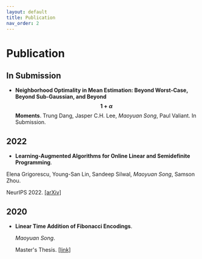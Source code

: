 ```yaml
---
layout: default
title: Publication
nav_order: 2
---
```


<script
  src="https://cdn.mathjax.org/mathjax/latest/MathJax.js?config=TeX-AMS-MML_HTMLorMML"
  type="text/javascript">
</script>

# Publication

## In Submission

- **Neighborhood Optimality in Mean Estimation: Beyond Worst-Case, Beyond Sub-Gaussian, and Beyond $$1 + \alpha$$ Moments**. 
  Trung Dang, Jasper C.H. Lee, *Maoyuan Song*, Paul Valiant.
  In Submission.

## 2022

- **Learning-Augmented Algorithms for Online Linear and Semidefinite Programming**. 

Elena Grigorescu, Young-San Lin, Sandeep Silwal, *Maoyuan Song*, Samson Zhou.

NeurIPS 2022. [[arXiv]](https://arxiv.org/abs/2209.10614)

## 2020

- **Linear Time Addition of Fibonacci Encodings**. 

  *Maoyuan Song*.
  
  Master's Thesis. [[link]](http://reports-archive.adm.cs.cmu.edu/anon/2020/CMU-CS-20-118.pdf)
